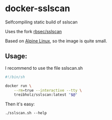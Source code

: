 # docker-sslscan

Selfcompiling static build of sslscan

Uses the fork [rbsec/sslscan](https://github.com/rbsec/sslscan)

Based on [Alpine Linux](https://alpinelinux.org/), so the image is quite small.

## Usage:

I recommend to use the file sslscan.sh

```sh
#!/bin/sh

docker run \
    --rm=true --interactive --tty \
    treibholz/sslscan:latest "$@"
```

Then it's easy:

```
./sslscan.sh --help
```
